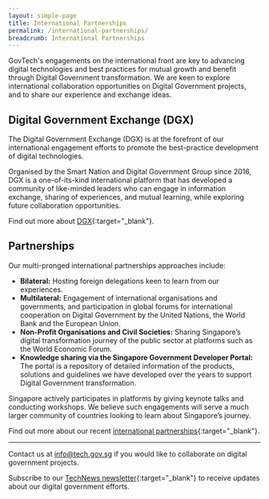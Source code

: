 ```yaml
---
layout: simple-page
title: International Partnerships
permalink: /international-partnerships/
breadcrumb: International Partnerships
---
```


GovTech's engagements on the international front are key to advancing digital technologies and best practices for mutual growth and benefit through Digital Government transformation. We are keen to explore international collaboration opportunities on Digital Government projects, and to share our experience and exchange ideas.

## Digital Government Exchange (DGX)

The Digital Government Exchange (DGX) is at the forefront of our international engagement efforts to promote the best-practice development of digital technologies.

Organised by the Smart Nation and Digital Government Group since 2016, DGX is a one-of-its-kind international platform that has developed a community of like-minded leaders who can engage in information exchange, sharing of experiences, and mutual learning, while exploring future collaboration opportunities. 

Find out more about [DGX](https://www.developer.tech.gov.sg/our-digital-journey/digital-government-exchange/overview.html){:target="_blank"}.

## Partnerships

Our multi-pronged international partnerships approaches include:

- **Bilateral:** Hosting foreign delegations keen to learn from our experiences.
- **Multilateral:**  Engagement of international organisations and governments, and participation in global forums for international cooperation on Digital Government by the United Nations, the World Bank and the European Union.
- **Non-Profit Organisations and Civil Societies:** Sharing Singapore’s digital transformation journey of the public sector at platforms such as the World Economic Forum.
- **Knowledge sharing via the Singapore Government Developer Portal:** The portal is a repository of detailed information of the products, solutions and guidelines we have developed over the years to support Digital Government transformation.

Singapore actively participates in platforms by giving keynote talks and conducting workshops. We believe such engagements will serve a much larger community of countries looking to learn about Singapore’s journey.

Find out more about our recent [international partnerships](https://www.developer.tech.gov.sg/our-digital-journey/international-partnerships){:target="_blank"}. 

---

Contact us at <info@tech.gov.sg> if you would like to collaborate on digital government projects.

Subscribe to our [TechNews newsletter](https://www.tech.gov.sg/media/technews/subscribe){:target="_blank"} to receive updates about our digital government efforts. 
